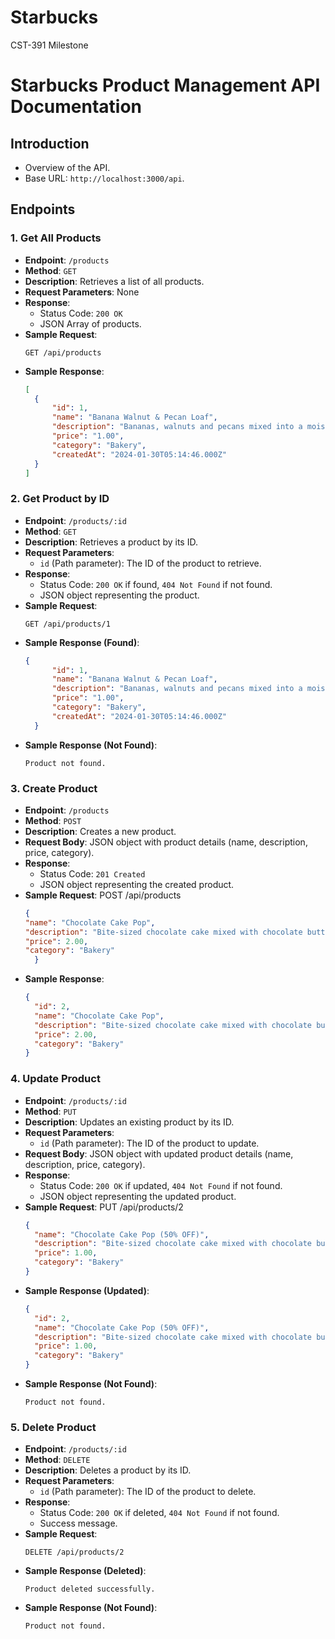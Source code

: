 # Starbucks
 CST-391 Milestone

# Starbucks Product Management API Documentation

## Introduction
- Overview of the API.
- Base URL: `http://localhost:3000/api`.

## Endpoints
### 1. Get All Products
- **Endpoint**: `/products`
- **Method**: `GET`
- **Description**: Retrieves a list of all products.
- **Request Parameters**: None
- **Response**:
  - Status Code: `200 OK`
  - JSON Array of products.
- **Sample Request**:
  ```
  GET /api/products
  ```
- **Sample Response**:
  ```json
  [
    {
        "id": 1,
        "name": "Banana Walnut & Pecan Loaf",
        "description": "Bananas, walnuts and pecans mixed into a moist, nutty, classic banana bread.",
        "price": "1.00",
        "category": "Bakery",
        "createdAt": "2024-01-30T05:14:46.000Z"
    }
  ]
  ```

### 2. Get Product by ID
- **Endpoint**: `/products/:id`
- **Method**: `GET`
- **Description**: Retrieves a product by its ID.
- **Request Parameters**:
  - `id` (Path parameter): The ID of the product to retrieve.
- **Response**:
  - Status Code: `200 OK` if found, `404 Not Found` if not found.
  - JSON object representing the product.
- **Sample Request**:
  ```
  GET /api/products/1
  ```
- **Sample Response (Found)**:
  ```json
  {
        "id": 1,
        "name": "Banana Walnut & Pecan Loaf",
        "description": "Bananas, walnuts and pecans mixed into a moist, nutty, classic banana bread.",
        "price": "1.00",
        "category": "Bakery",
        "createdAt": "2024-01-30T05:14:46.000Z"
    }
  ```
- **Sample Response (Not Found)**:
  ```
  Product not found.
  ```

### 3. Create Product
- **Endpoint**: `/products`
- **Method**: `POST`
- **Description**: Creates a new product.
- **Request Body**: JSON object with product details (name, description, price, category).
- **Response**:
  - Status Code: `201 Created`
  - JSON object representing the created product.
- **Sample Request**:   POST /api/products
  ```json
  {
  "name": "Chocolate Cake Pop",
  "description": "Bite-sized chocolate cake mixed with chocolate buttercream, dipped in chocolaty icing and topped with white sprinkles.",
  "price": 2.00,
  "category": "Bakery"
    }
  ```
- **Sample Response**:
  ```json
  {
    "id": 2,
    "name": "Chocolate Cake Pop",
    "description": "Bite-sized chocolate cake mixed with chocolate buttercream, dipped in chocolaty icing and topped with white sprinkles.",
    "price": 2.00,
    "category": "Bakery"
  }
  ```

### 4. Update Product
- **Endpoint**: `/products/:id`
- **Method**: `PUT`
- **Description**: Updates an existing product by its ID.
- **Request Parameters**:
  - `id` (Path parameter): The ID of the product to update.
- **Request Body**: JSON object with updated product details (name, description, price, category).
- **Response**:
  - Status Code: `200 OK` if updated, `404 Not Found` if not found.
  - JSON object representing the updated product.
- **Sample Request**:   PUT /api/products/2
  ```json
  {
    "name": "Chocolate Cake Pop (50% OFF)",
    "description": "Bite-sized chocolate cake mixed with chocolate buttercream, dipped in chocolaty icing and topped with white sprinkles.",
    "price": 1.00,
    "category": "Bakery"
  }
  ```
- **Sample Response (Updated)**:
  ```json
  {
    "id": 2,
    "name": "Chocolate Cake Pop (50% OFF)",
    "description": "Bite-sized chocolate cake mixed with chocolate buttercream, dipped in chocolaty icing and topped with white sprinkles.",
    "price": 1.00,
    "category": "Bakery"
  }
  ```
- **Sample Response (Not Found)**:
  ```
  Product not found.
  ```

### 5. Delete Product
- **Endpoint**: `/products/:id`
- **Method**: `DELETE`
- **Description**: Deletes a product by its ID.
- **Request Parameters**:
  - `id` (Path parameter): The ID of the product to delete.
- **Response**:
  - Status Code: `200 OK` if deleted, `404 Not Found` if not found.
  - Success message.
- **Sample Request**:
  ```
  DELETE /api/products/2
  ```
- **Sample Response (Deleted)**:
  ```
  Product deleted successfully.
  ```
- **Sample Response (Not Found)**:
  ```
  Product not found.
  ```